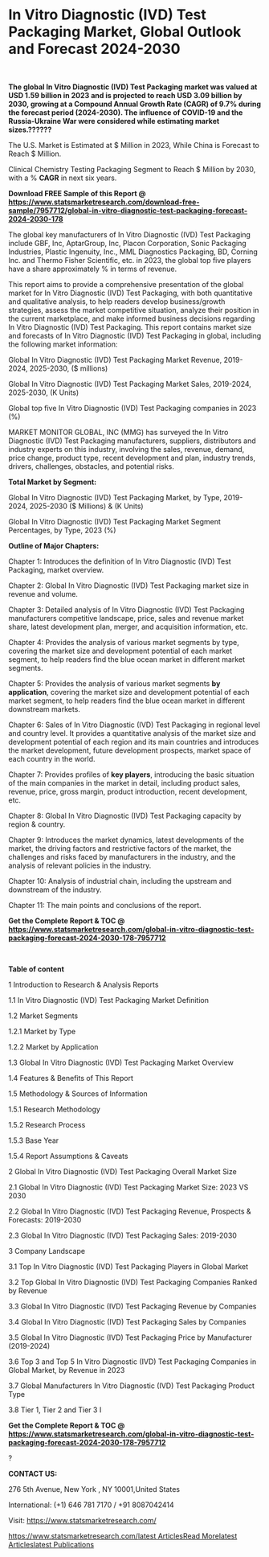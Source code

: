 <h1>In Vitro Diagnostic (IVD) Test Packaging Market, Global Outlook and Forecast 2024-2030</h1><br/><p><strong>The global In Vitro Diagnostic (IVD) Test Packaging market was valued at USD 1.59 billion in 2023 and is projected to reach USD 3.09 billion by 2030, growing at a Compound Annual Growth Rate (<strong>CAGR</strong>) of 9.7% during the forecast period (2024-2030). The influence of COVID-19 and the Russia-Ukraine War were considered while estimating market sizes.??????</strong></p>
 
 
 
 <p>The U.S. Market is Estimated at $ Million in 2023, While China is Forecast to Reach $ Million.</p>
 
 
 
 <p>Clinical Chemistry Testing Packaging Segment to Reach $ Million by 2030, with a % <strong>CAGR</strong> in next six years.</p>
 
 
 
 <p><strong>Download FREE Sample of this Report @ <a href="https://www.statsmarketresearch.com/download-free-sample/7957712/global-in-vitro-diagnostic-test-packaging-forecast-2024-2030-178">https://www.statsmarketresearch.com/download-free-sample/7957712/global-in-vitro-diagnostic-test-packaging-forecast-2024-2030-178</a></strong></p>
 
 
 
 <p>The global key manufacturers of In Vitro Diagnostic (IVD) Test Packaging include GBF, Inc, AptarGroup, Inc, Placon Corporation, Sonic Packaging Industries, Plastic Ingenuity, Inc., MML Diagnostics Packaging, BD, Corning Inc. and Thermo Fisher Scientific, etc. in 2023, the global top five players have a share approximately % in terms of revenue.</p>
 
 
 
 <p>This report aims to provide a comprehensive presentation of the global market for In Vitro Diagnostic (IVD) Test Packaging, with both quantitative and qualitative analysis, to help readers develop business/growth strategies, assess the market competitive situation, analyze their position in the current marketplace, and make informed business decisions regarding In Vitro Diagnostic (IVD) Test Packaging. This report contains market size and forecasts of In Vitro Diagnostic (IVD) Test Packaging in global, including the following market information:</p>
 
 
 
 <p>Global In Vitro Diagnostic (IVD) Test Packaging Market Revenue, 2019-2024, 2025-2030, ($ millions)</p>
 
 
 
 <p>Global In Vitro Diagnostic (IVD) Test Packaging Market Sales, 2019-2024, 2025-2030, (K Units)</p>
 
 
 
 <p>Global top five In Vitro Diagnostic (IVD) Test Packaging companies in 2023 (%)</p>
 
 
 
 <p>MARKET MONITOR GLOBAL, INC (MMG) has surveyed the In Vitro Diagnostic (IVD) Test Packaging manufacturers, suppliers, distributors and industry experts on this industry, involving the sales, revenue, demand, price change, product type, recent development and plan, industry trends, drivers, challenges, obstacles, and potential risks.</p>
 
 
 
 <p><strong>Total Market by Segment:</strong></p>
 
 
 
 <p>Global In Vitro Diagnostic (IVD) Test Packaging Market, by Type, 2019-2024, 2025-2030 ($ Millions) & (K Units)</p>
 
 
 
 <p>Global In Vitro Diagnostic (IVD) Test Packaging Market Segment Percentages, by Type, 2023 (%)</p>
 
 
 
 <p><strong>Outline of Major Chapters:</strong></p>
 
 
 
 <p>Chapter 1: Introduces the definition of In Vitro Diagnostic (IVD) Test Packaging, market overview.</p>
 
 
 
 <p>Chapter 2: Global In Vitro Diagnostic (IVD) Test Packaging market size in revenue and volume.</p>
 
 
 
 <p>Chapter 3: Detailed analysis of In Vitro Diagnostic (IVD) Test Packaging manufacturers competitive landscape, price, sales and revenue market share, latest development plan, merger, and acquisition information, etc.</p>
 
 
 
 <p>Chapter 4: Provides the analysis of various market segments by type, covering the market size and development potential of each market segment, to help readers find the blue ocean market in different market segments.</p>
 
 
 
 <p>Chapter 5: Provides the analysis of various market segments <strong>by application</strong>, covering the market size and development potential of each market segment, to help readers find the blue ocean market in different downstream markets.</p>
 
 
 
 <p>Chapter 6: Sales of In Vitro Diagnostic (IVD) Test Packaging in regional level and country level. It provides a quantitative analysis of the market size and development potential of each region and its main countries and introduces the market development, future development prospects, market space of each country in the world.</p>
 
 
 
 <p>Chapter 7: Provides profiles of <strong>key players</strong>, introducing the basic situation of the main companies in the market in detail, including product sales, revenue, price, gross margin, product introduction, recent development, etc.</p>
 
 
 
 <p>Chapter 8: Global In Vitro Diagnostic (IVD) Test Packaging capacity by region & country.</p>
 
 
 
 <p>Chapter 9: Introduces the market dynamics, latest developments of the market, the driving factors and restrictive factors of the market, the challenges and risks faced by manufacturers in the industry, and the analysis of relevant policies in the industry.</p>
 
 
 
 <p>Chapter 10: Analysis of industrial chain, including the upstream and downstream of the industry.</p>
 
 
 
 <p>Chapter 11: The main points and conclusions of the report.</p>
 
 
 
 <div><b>Get the Complete Report & TOC @ <a href="https://www.statsmarketresearch.com/global-in-vitro-diagnostic-test-packaging-forecast-2024-2030-178-7957712">https://www.statsmarketresearch.com/global-in-vitro-diagnostic-test-packaging-forecast-2024-2030-178-7957712</a></b></div>
 
 
 
 <p><br />
 
 <b>Table of content</b></p>
 
 
 
 <p>1 Introduction to Research & Analysis Reports<br />
 
 1.1 In Vitro Diagnostic (IVD) Test Packaging Market Definition<br />
 
 1.2 Market Segments<br />
 
 1.2.1 Market by Type<br />
 
 1.2.2 Market by Application<br />
 
 1.3 Global In Vitro Diagnostic (IVD) Test Packaging Market Overview<br />
 
 1.4 Features & Benefits of This Report<br />
 
 1.5 Methodology & Sources of Information<br />
 
 1.5.1 Research Methodology<br />
 
 1.5.2 Research Process<br />
 
 1.5.3 Base Year<br />
 
 1.5.4 Report Assumptions & Caveats<br />
 
 2 Global In Vitro Diagnostic (IVD) Test Packaging Overall Market Size<br />
 
 2.1 Global In Vitro Diagnostic (IVD) Test Packaging Market Size: 2023 VS 2030<br />
 
 2.2 Global In Vitro Diagnostic (IVD) Test Packaging Revenue, Prospects & Forecasts: 2019-2030<br />
 
 2.3 Global In Vitro Diagnostic (IVD) Test Packaging Sales: 2019-2030<br />
 
 3 Company Landscape<br />
 
 3.1 Top In Vitro Diagnostic (IVD) Test Packaging Players in Global Market<br />
 
 3.2 Top Global In Vitro Diagnostic (IVD) Test Packaging Companies Ranked by Revenue<br />
 
 3.3 Global In Vitro Diagnostic (IVD) Test Packaging Revenue by Companies<br />
 
 3.4 Global In Vitro Diagnostic (IVD) Test Packaging Sales by Companies<br />
 
 3.5 Global In Vitro Diagnostic (IVD) Test Packaging Price by Manufacturer (2019-2024)<br />
 
 3.6 Top 3 and Top 5 In Vitro Diagnostic (IVD) Test Packaging Companies in Global Market, by Revenue in 2023<br />
 
 3.7 Global Manufacturers In Vitro Diagnostic (IVD) Test Packaging Product Type<br />
 
 3.8 Tier 1, Tier 2 and Tier 3 I</p>
 
 
 
 <div><b>Get the Complete Report & TOC @ <a href="https://www.statsmarketresearch.com/global-in-vitro-diagnostic-test-packaging-forecast-2024-2030-178-7957712">https://www.statsmarketresearch.com/global-in-vitro-diagnostic-test-packaging-forecast-2024-2030-178-7957712</a></b></div>
 
 
 
 <p>? </p>
 
 
 
 <p><b>CONTACT US:</b><br />
 
 276 5th Avenue, New York , NY 10001,United States<br />
 
 International: (+1) 646 781 7170 / +91 8087042414<br />
 
 Visit: <a href="https://www.statsmarketresearch.com/">https://www.statsmarketresearch.com/</a><br />
 
 <a href="https://gyeongbokgung.com">https://www.statsmarketresearch.com/</a><a href="https://hallyeomaritime.com">latest Articles</a><a href="https://jingwansa.com">Read More</a><a href="https://nguoiviet.jp/">latest Articles</a><a href="https://www.intelmarketresearch.com/">latest Publications</a></p>